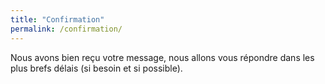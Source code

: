 ```yaml
---
title: "Confirmation"
permalink: /confirmation/
---
```


Nous avons bien reçu votre message, nous allons vous répondre dans les plus brefs délais (si besoin et si possible).
